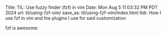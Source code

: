 Title: TIL: Use fuzzy finder (fzf) in vim
Date: Mon Aug  5 11:03:32 PM PDT 2024
url: til/using-fzf-vim/
save_as: til/using-fzf-vim/index.html
tldr: How I use fzf in vim and the plugins I use for said customization

fzf is awesome.
